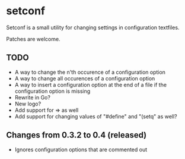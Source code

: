 setconf
=========

Setconf is a small utility for changing settings in configuration textfiles.

Patches are welcome.

TODO
----
* A way to change the n'th occurence of a configuration option
* A way to change all occurences of a configuration option
* A way to insert a configuration option at the end of a file if
  the configuration option is missing
* Rewrite in Go?
* New logo?
* Add support for => as well
* Add support for changing values of "#define" and "(setq" as well?

Changes from 0.3.2 to 0.4 (released)
------------------------------------
* Ignores configuration options that are commented out
